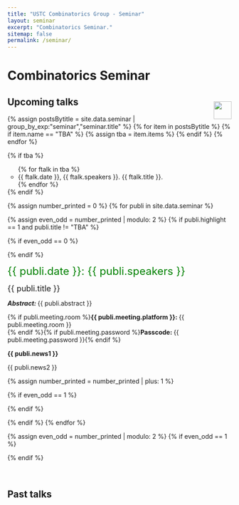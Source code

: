 ```yaml
---
title: "USTC Combinatorics Group - Seminar"
layout: seminar
excerpt: "Combinatorics Seminar."
sitemap: false
permalink: /seminar/
---
```



# Combinatorics Seminar

<a href="{{ site.url }}{{ site.baseurl }}/feed.xml" style="float: right;"><img style="box-shadow: none; margin-top: 22px;" width="40px" src="{{ site.url }}{{ site.baseurl }}/images/rss.png"></a>

## Upcoming talks
{% assign postsBytitle = site.data.seminar | group_by_exp:"seminar","seminar.title" %}
{% for item in postsBytitle %}
{% if item.name == "TBA" %}
{% assign tba = item.items %}
{% endif %}
{% endfor %}

{% if tba %}
<div class="well">
<ul style="margin-bottom: 0px;">
{% for ftalk in tba %}
<li class="company" style="list-style-type: circle;">{{ ftalk.date }}, {{ ftalk.speakers }}. {{ ftalk.title }}.</li>
{% endfor %}
</ul>
</div>
{% endif %}

{% assign number_printed = 0 %}
{% for publi in site.data.seminar %}

{% assign even_odd = number_printed | modulo: 2 %}
{% if publi.highlight == 1 and publi.title != "TBA" %}

{% if even_odd == 0 %}
<div class="row">
{% endif %}
<div class="col-sm-6 clearfix">
 <div class="well">
 <p><font size="5" color="green">{{ publi.date }}: {{ publi.speakers }}</font></p>
  <pubtit><font size="4">{{ publi.title }}</font></pubtit>
<p><em><strong>Abstract: </strong></em>{{ publi.abstract }}</p>
  <p>{% if publi.meeting.room %}<strong>{{ publi.meeting.platform }}:&nbsp;</strong>{{ publi.meeting.room }}<br>{% endif %}{% if publi.meeting.password %}<strong>Passcode:&nbsp;</strong>{{ publi.meeting.password }}{% endif %}</p>
  <p class="text-danger"><strong> {{ publi.news1 }}</strong></p>
  <p> {{ publi.news2 }}</p>

 </div>
</div>


{% assign number_printed = number_printed | plus: 1 %}

{% if even_odd == 1 %}
</div>
{% endif %}

{% endif %}
{% endfor %}

{% assign even_odd = number_printed | modulo: 2 %}
{% if even_odd == 1 %}
</div>
{% endif %}

<p> &nbsp; </p>

## Past talks



